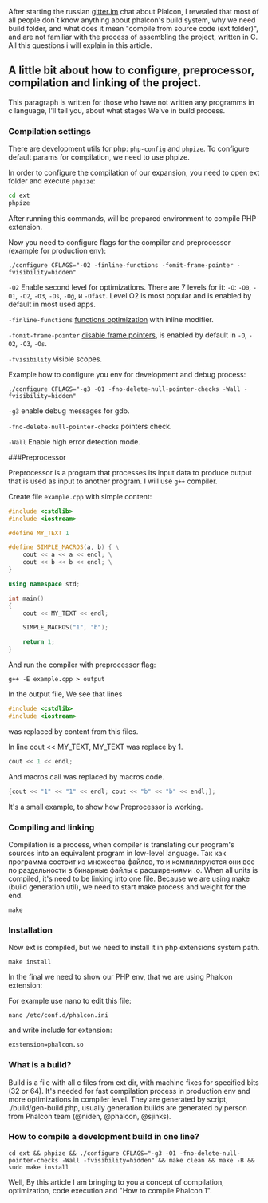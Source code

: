 After starting the russian [gitter.im](https://gitter.im/phalcon-rus/chat) chat about Plalcon, I revealed that most of all people don`t know anything about phalcon's build system, why we need build folder, and what does it mean "compile from source code (ext folder)",
and are not familiar with the process of assembling the project, written in C. All this questions i will explain in this article.

## A little bit about how to configure, preprocessor, compilation and linking of the project.

This paragraph is written for those who have not written any programms in c language, I'll tell you, about what stages We've in build process.

### Compilation settings

There are development utils for php: `php-config` and `phpize`. To configure default params for compilation, we need to use phpize.

In order to configure the compilation of our expansion, you need to open ext folder and execute `phpize`:

```bash
cd ext
phpize
```

After running this commands, will be prepared environment to compile PHP extension.

Now you need to configure flags for the compiler and preprocessor (example for production env):

```
./configure CFLAGS="-O2 -finline-functions -fomit-frame-pointer -fvisibility=hidden"
```

```-O2``` Enable second level for optimizations. There are 7 levels for it: ```-O```: ```-O0```, ```-O1```, ```-O2```, ```-O3```, ```-Os```, ```-Og```, и ```-Ofast```. Level O2 is most popular and is enabled by default in most used apps.

```-finline-functions``` [functions optimization](https://gcc.gnu.org/onlinedocs/gcc-4.9.0/gcc/Inline.html) with inline modifier.

```-fomit-frame-pointer``` [disable frame pointers](https://gcc.gnu.org/onlinedocs/gcc-3.4.4/gcc/Optimize-Options.html), is enabled by default in ```-O```, ```-O2```, ```-O3```, ```-Os```.

```-fvisibility``` visible scopes.

Example how to configure you env for development and debug process:

```
./configure CFLAGS="-g3 -O1 -fno-delete-null-pointer-checks -Wall -fvisibility=hidden"
```

```-g3``` enable debug messages for gdb.

```-fno-delete-null-pointer-checks``` pointers check.

```-Wall``` Enable high error detection mode.

###Preprocessor

Preprocessor is a program that processes its input data to produce output that is used as input to another program.
I will use `g++` compiler.

Create file `example.cpp` with simple content:

```c++
#include <cstdlib>
#include <iostream>

#define MY_TEXT 1

#define SIMPLE_MACROS(a, b) { \
	cout << a << a << endl; \
	cout << b << b << endl; \
}

using namespace std;

int main()
{
	cout << MY_TEXT << endl;

	SIMPLE_MACROS("1", "b");

	return 1;
}
```

And run the compiler with preprocessor flag:

```
g++ -E example.cpp > output
```

In the output file, We see that lines

```c++
#include <cstdlib>
#include <iostream>
```

was replaced by content from this files.

In line cout << MY_TEXT,  MY_TEXT was replace by 1.

```c++
cout << 1 << endl;
```

And macros call was replaced by macros code.

```c++
{cout << "1" << "1" << endl; cout << "b" << "b" << endl;};
```

It's a small example, to show how Preprocessor is working.

### Compiling and linking

Compilation is a process, when compiler is translating our program's sources into an equivalent program in low-level language.
Так как программа состоит из множества файлов, то и компилируются они все по раздельности в бинарные файлы с расширениями .o.
When all units is compiled, it's need to be linking into one file.
Because we are using make (build generation util), we need to start make process and weight for the end.

```
make
```

### Installation

Now ext is compiled, but we need to install it in php extensions system path.

```
make install
```

In the final we need to show our PHP env, that we are using Phalcon extension:

For example use nano to edit this file:

```
nano /etc/conf.d/phalcon.ini
```

and write include for extension:

```
exstension=phalcon.so
```

### What is a build?

Build is a file with all c files from ext dir, with machine fixes for specified bits (32 or 64).
It's needed for fast compilation process in production env and more optimizations in compiler level.
They are generated by script, ./build/gen-build.php, usually generation builds are generated by person from Phalcon team (@niden, @phalcon, @sjinks).

### How to compile a development build in one line?

```
cd ext && phpize && ./configure CFLAGS="-g3 -O1 -fno-delete-null-pointer-checks -Wall -fvisibility=hidden" && make clean && make -B && sudo make install
```

Well, By this article I am bringing to you a concept of compilation, optimization, code execution and "How to compile Phalcon 1".
